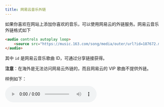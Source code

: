 ```yaml
---
title: 网易云音乐外链
---
```


如果你喜欢在网站上添加你喜欢的音乐，可以使用网易云的外链服务。网易云音乐外链格式如下

```html
<audio controls autoplay loop> 
    <source src="https://music.163.com/song/media/outer/url?id=187672.mp3"> 
</audio>
```

其中 `id` 是网易云音乐歌曲 ID，可通过分享链接获得。

**注意**：在海外是无法访问网易云外链的，而且网易云的 VIP 歌曲不提供外链。

样例如下：

<audio controls autoplay loop> 
    <source src="https://music.163.com/song/media/outer/url?id=187672.mp3"> 
</audio>